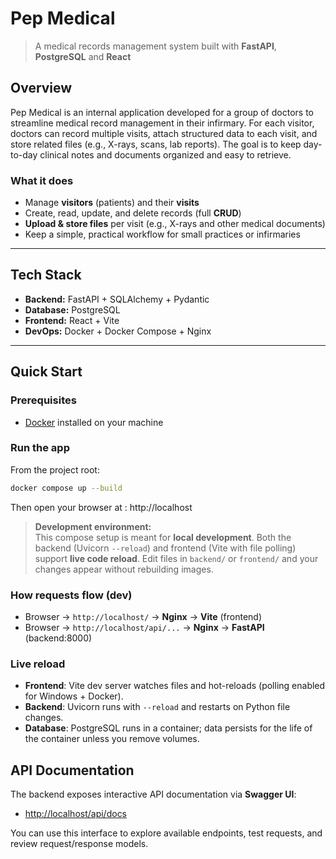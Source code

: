 # Pep Medical

> A medical records management system built with **FastAPI**, **PostgreSQL**  and **React** 

## Overview
Pep Medical is an internal application developed for a group of doctors to streamline medical record management in their infirmary. For each visitor, doctors can record multiple visits, attach structured data to each visit, and store related files (e.g., X-rays, scans, lab reports). The goal is to keep day-to-day clinical notes and documents organized and easy to retrieve.

### What it does
- Manage **visitors** (patients) and their **visits**
- Create, read, update, and delete records (full **CRUD**)
- **Upload & store files** per visit (e.g., X-rays and other medical documents)
- Keep a simple, practical workflow for small practices or infirmaries

---

## Tech Stack
- **Backend:** FastAPI + SQLAlchemy + Pydantic  
- **Database:** PostgreSQL  
- **Frontend:** React + Vite  
- **DevOps:** Docker + Docker Compose + Nginx  

---

## Quick Start

### Prerequisites
- [Docker](https://www.docker.com/) installed on your machine  

### Run the app
From the project root:

```bash
docker compose up --build
```

Then open your browser at : http://localhost

> **Development environment:**  
> This compose setup is meant for **local development**. Both the backend (Uvicorn `--reload`) and frontend (Vite with file polling) support **live code reload**. Edit files in `backend/` or `frontend/` and your changes appear without rebuilding images.


### How requests flow (dev)
- Browser → `http://localhost/` → **Nginx** → **Vite** (frontend)
- Browser → `http://localhost/api/...` → **Nginx** → **FastAPI** (backend:8000)

### Live reload
- **Frontend**: Vite dev server watches files and hot-reloads (polling enabled for Windows + Docker).
- **Backend**: Uvicorn runs with `--reload` and restarts on Python file changes.
- **Database**: PostgreSQL runs in a container; data persists for the life of the container unless you remove volumes.

## API Documentation

The backend exposes interactive API documentation via **Swagger UI**:

- [http://localhost/api/docs](http://localhost/api/docs)

You can use this interface to explore available endpoints, test requests, and review request/response models.
